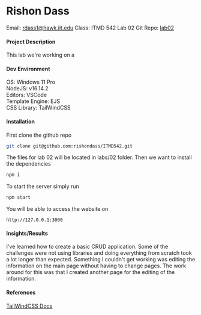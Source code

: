 # Rishon Dass
Email: rdass1@hawk.iit.edu
Class: ITMD 542 Lab 02
Git Repo: [lab02](https://github.com/rishondass/ITMD542/tree/main/labs/02)

#### Project Description
This lab we're working on a 

#### Dev Environment
OS: Windows 11 Pro
<br>
NodeJS: v16.14.2
<br>
Editors: VSCode
<br>
Template Engine: EJS
<br>
CSS Library: TailWindCSS

#### Installation

First clone the github repo
```bash
git clone git@github.com:rishondass/ITMD542.git
```

The files for lab 02 will be located in labs/02 folder. Then we want to install the dependencies

```bash
npm i
```

To start the server simply run
```bash
npm start
```

You will be able to access the website on
```http
http://127.0.0.1:3000
```

#### Insights/Results
I've learned how to create a basic CRUD application. Some of the challenges were not using libraries and doing everything from scratch took a lot longer than expected. Something I couldn't get working was editing the information on the main page without having to change pages. The work around for this was that I created another page for the editing of the information.

#### References
[TailWindCSS Docs](https://v2.tailwindcss.com/docs/)
